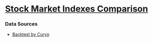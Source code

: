 # [Stock Market Indexes Comparison](https://zhenmao.github.io/stock-market-indexes-comparison/)

### Data Sources

- [Backtest by Curvo](https://curvo.eu/backtest/en/compare-indexes/euro-stoxx-50-vs-ftse-100-vs-msci-china-vs-nasdaq-100-vs-nyse-arca-gold-bugs-vs-sp-500?currency=usd)
